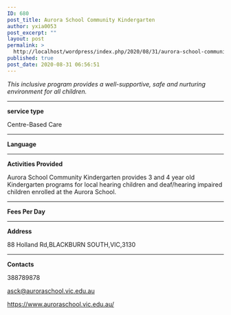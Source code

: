 ```yaml
---
ID: 680
post_title: Aurora School Community Kindergarten
author: yxia0053
post_excerpt: ""
layout: post
permalink: >
  http://localhost/wordpress/index.php/2020/08/31/aurora-school-community-kindergarten/
published: true
post_date: 2020-08-31 06:56:51
---
```

<em>This inclusive program provides a well-supportive, safe and nurturing environment for all children.</em>

<!--more-->

<hr />

<strong>service type</strong>

Centre-Based Care

<hr />

<strong>Language</strong>



<hr />

<strong>Activities Provided</strong>

Aurora School Community Kindergarten provides 3 and 4 year old Kindergarten programs for local hearing children and deaf/hearing impaired children enrolled at the Aurora School.

<hr />

<strong>Fees Per Day</strong>



<hr />

<strong>Address</strong>

88 Holland Rd,BLACKBURN SOUTH,VIC,3130

<hr />

<strong>Contacts</strong>

388789878

asck@auroraschool.vic.edu.au

https://www.auroraschool.vic.edu.au/